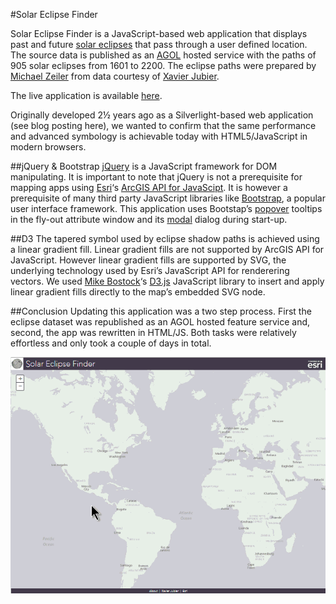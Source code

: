 #Solar Eclipse Finder

Solar Eclipse Finder is a JavaScript-based web application that displays past and future [solar eclipses](http://en.wikipedia.org/wiki/Solar_eclipse) that pass through a user defined location.  The source data is published as an [AGOL](http://www.arcgis.com/) hosted service with the paths of 905 solar eclipses from 1601 to 2200.  The eclipse paths were prepared by [Michael Zeiler](http://eclipse-maps.com/Eclipse-Maps/Welcome.html) from data courtesy of [Xavier Jubier](http://xjubier.free.fr/).

The live application is available [here](http://richiecarmichael.github.io/solar/index.html).

Originally developed 2½ years ago as a Silverlight-based web application (see blog posting here), we wanted to confirm that the same performance and advanced symbology is achievable today with HTML5/JavaScript in modern browsers.

##jQuery & Bootstrap
[jQuery](http://jquery.com/) is a JavaScript framework for DOM manipulating.  It is important to note that jQuery is not a prerequisite for mapping apps using [Esri](http://www.esri.com/)‘s [ArcGIS API for JavaScipt](https://developers.arcgis.com/javascript/). It is however a prerequisite of many third party JavaScript libraries like [Bootstrap](http://getbootstrap.com/), a popular user interface framework.  This application uses Bootstap’s [popover](http://getbootstrap.com/javascript/#popovers) tooltips in the fly-out attribute window and its [modal](http://getbootstrap.com/javascript/#modals) dialog during start-up.

##D3
The tapered symbol used by eclipse shadow paths is achieved using a linear gradient fill.  Linear gradient fills are not supported by ArcGIS API for JavaScript.  However linear gradient fills are supported by SVG, the underlying technology used by Esri’s JavaScript API for renderering vectors.  We used [Mike Bostock](http://bost.ocks.org/mike/)‘s [D3.js](http://d3js.org/) JavaScript library to insert and apply linear gradient fills directly to the map’s embedded SVG node.

##Conclusion
Updating this application was a two step process.  First the eclipse dataset was republished as an AGOL hosted feature service and, second, the app was rewritten in HTML/JS.  Both tasks were relatively effortless and only took a couple of days in total.

![](./img/tutorial.gif)
